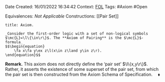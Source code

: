 <br />
<br />

Date Created: 16/01/2022 16:34:42
Context: [$\textrm{FOL}$](obsidian://open?file=First%20Order%20Logic)
Tags: #Axiom #Open

Equivalences: _Not Applicable_
Constructions: [[Pair Set]]

``` ad-Axiom
title: Axiom.

_Consider the first-order logic with a set of non-logical symbols $\mc{L}=\l\{\in\r\}$. The **Axiom of Pairing** is the $\mc{L}$-formula_
$$\begin{equation}
    \fa x\fa y\ex z\l(x\in z\land y\in z\r).
\end{equation}$$

```

**Remark.** This axiom does not directly define the $\textrm{`}$pair set$\textrm{'}$ $\l\{x,y\r\}$. Rather, it asserts the existence of some superset of the pair set, from which the pair set is then constructed from the Axiom Schema of Specification.<span style="float:right;">$\blacklozenge$</span>
